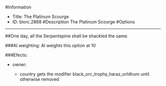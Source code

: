 #Information
 - Title: The Platinum Scourge
 - ID: blorc.2868
#Description
The Platinum Scourge
#Options

___
##One day, all the Serpentspine shall be shackled the same.

###AI weighting:
AI weights this option at 10


###Efects:<ul><li>owner:</li><ul><li>country gets the modifier black_orc_trophy_haraz_orldhum until otherwise removed</li></ul></ul>
